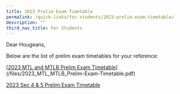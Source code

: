 ```yaml
---
title: 2023 Prelim Exam Timetable
permalink: /quick-links/for-students/2023-prelim-exam-timetable/
description: ""
third_nav_title: For Students
---
```

Dear Hougeans,

Below are the list of prelim exam timetables for your reference:

[[2023 MTL and MTLB Prelim Exam Timetable](/files/Timetables/2023%20MTL%20Prelim%20Exam%20Timetable.pdf)](/files/2023_MTL_MTLB_Prelim-Exam-Timetable.pdf)

[2023 Sec 4 & 5 Prelim Exam Timetable](/files/Timetables/hs-2023-082%202023%20prelim%20exam%20cover%20letter%20&%20timetable.pdf)